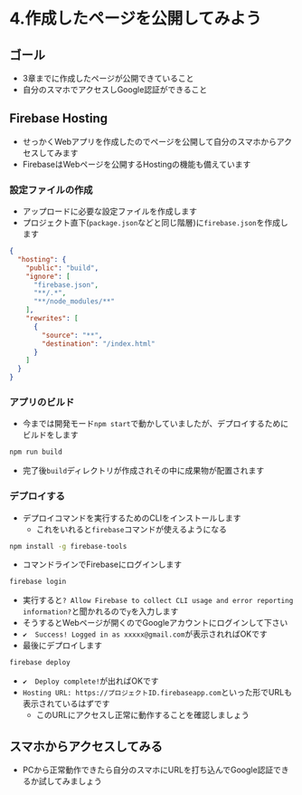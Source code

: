 # 4.作成したページを公開してみよう

## ゴール

- 3章までに作成したページが公開できていること
- 自分のスマホでアクセスしGoogle認証ができること

## Firebase Hosting

- せっかくWebアプリを作成したのでページを公開して自分のスマホからアクセスしてみます
- FirebaseはWebページを公開するHostingの機能も備えています

### 設定ファイルの作成

- アップロードに必要な設定ファイルを作成します
- プロジェクト直下(`package.json`などと同じ階層)に`firebase.json`を作成します

```json
{
  "hosting": {
    "public": "build",
    "ignore": [
      "firebase.json",
      "**/.*",
      "**/node_modules/**"
    ],
    "rewrites": [
      {
        "source": "**",
        "destination": "/index.html"
      }
    ]
  }
}
```

### アプリのビルド

- 今までは開発モード`npm start`で動かしていましたが、デプロイするためにビルドをします

```sh
npm run build
```

- 完了後`build`ディレクトリが作成されその中に成果物が配置されます

### デプロイする

- デプロイコマンドを実行するためのCLIをインストールします
    - これをいれると`firebase`コマンドが使えるようになる

```sh
npm install -g firebase-tools
```

- コマンドラインでFirebaseにログインします

```sh
firebase login
```

- 実行すると`? Allow Firebase to collect CLI usage and error reporting information?`と聞かれるので`y`を入力します
- そうするとWebページが開くのでGoogleアカウントにログインして下さい
- `✔  Success! Logged in as xxxxx@gmail.com`が表示されればOKです
- 最後にデプロイします

```sh
firebase deploy
```

- `✔  Deploy complete!`が出ればOKです
- `Hosting URL: https://プロジェクトID.firebaseapp.com`といった形でURLも表示されているはずです
    - このURLにアクセスし正常に動作することを確認しましょう

## スマホからアクセスしてみる

- PCから正常動作できたら自分のスマホにURLを打ち込んでGoogle認証できるか試してみましょう
